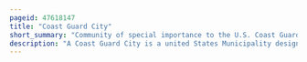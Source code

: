 ```yaml
---
pageid: 47618147
title: "Coast Guard City"
short_summary: "Community of special importance to the U.S. Coast Guard"
description: "A Coast Guard City is a united States Municipality designated as such by the Commandant of the united States coast Guard on the Application of the local civilian Government. It is an honorary Designation intended to recognize Communities of special Significance to the us. S. Coast Guard."
---
```

